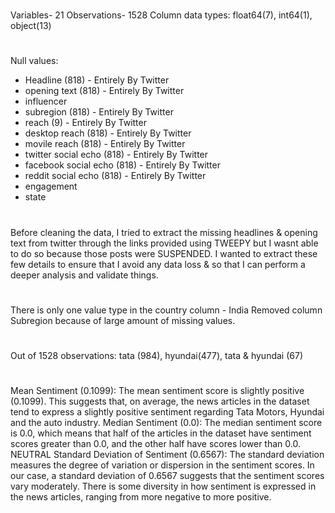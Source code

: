 #
Variables- 21
Observations- 1528
Column data types: float64(7), int64(1), object(13)
# 
Null values: 
- Headline (818) - Entirely By Twitter
- opening text (818) - Entirely By Twitter
- influencer
- subregion (818) - Entirely By Twitter
- reach (9) - Entirely By Twitter
- desktop reach (818) - Entirely By Twitter
- movile reach (818) - Entirely By Twitter
- twitter social echo (818) - Entirely By Twitter
- facebook social echo (818) - Entirely By Twitter
- reddit social echo (818) - Entirely By Twitter
- engagement 
- state
#
Before cleaning the data, I tried to extract the missing headlines & opening text from twitter through the links provided using TWEEPY but I wasnt able to do so because those posts were SUSPENDED. I wanted to extract these few details to ensure that I avoid any data loss & so that I can perform a deeper analysis and validate things.
#
There is only one value type in the country column - India
Removed column Subregion because of large amount of missing values.
# 
Out of 1528 observations: tata (984), hyundai(477), tata & hyundai (67)
#
Mean Sentiment (0.1099): The mean sentiment score is slightly positive (0.1099). This suggests that, on average, the news articles in the dataset tend to express a slightly positive sentiment regarding Tata Motors, Hyundai and the auto industry.
Median Sentiment (0.0): The median sentiment score is 0.0, which means that half of the articles in the dataset have sentiment scores greater than 0.0, and the other half have scores lower than 0.0. NEUTRAL
Standard Deviation of Sentiment (0.6567): The standard deviation measures the degree of variation or dispersion in the sentiment scores. In our case, a standard deviation of 0.6567 suggests that the sentiment scores vary moderately. There is some diversity in how sentiment is expressed in the news articles, ranging from more negative to more positive.


